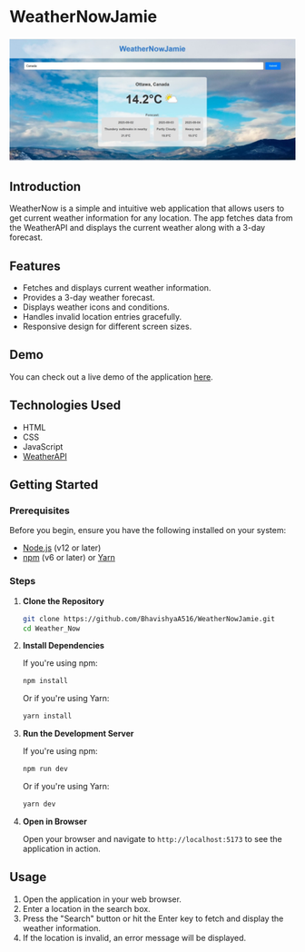 # WeatherNowJamie


![Weather App](./imgs/Output.jpg)


## Introduction

WeatherNow is a simple and intuitive web application that allows users to get current weather information for any location. The app fetches data from the WeatherAPI and displays the current weather along with a 3-day forecast.

## Features

- Fetches and displays current weather information.
- Provides a 3-day weather forecast.
- Displays weather icons and conditions.
- Handles invalid location entries gracefully.
- Responsive design for different screen sizes.

## Demo

You can check out a live demo of the application [here](https://weathernowjamie.netlify.app/).

## Technologies Used

- HTML
- CSS
- JavaScript
- [WeatherAPI](https://www.weatherapi.com/)

## Getting Started

### Prerequisites

Before you begin, ensure you have the following installed on your system:

- [Node.js](https://nodejs.org/en/) (v12 or later)
- [npm](https://www.npmjs.com/) (v6 or later) or [Yarn](https://yarnpkg.com/)

### Steps

1. **Clone the Repository**

    ```sh
    git clone https://github.com/BhavishyaA516/WeatherNowJamie.git
    cd Weather_Now
    ```

2. **Install Dependencies**

    If you're using npm:

    ```sh
    npm install
    ```

    Or if you're using Yarn:

    ```sh
    yarn install
    ```

3. **Run the Development Server**

    If you're using npm:

    ```sh
    npm run dev
    ```

    Or if you're using Yarn:

    ```sh
    yarn dev
    ```

4. **Open in Browser**

    Open your browser and navigate to `http://localhost:5173` to see the application in action.



## Usage

1. Open the application in your web browser.
2. Enter a location in the search box.
3. Press the "Search" button or hit the Enter key to fetch and display the weather information.
4. If the location is invalid, an error message will be displayed.
